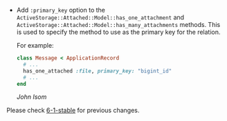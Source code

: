 *   Add `:primary_key` option to the
    `ActiveStorage::Attached::Model::has_one_attachment` and
    `ActiveStorage::Attached::Model::has_many_attachments`
    methods. This is used to specify the method to use as the primary key for
    the relation.
    
    For example:

    ```ruby
    class Message < ApplicationRecord
      # ...
      has_one_attached :file, primary_key: "bigint_id"
      # ...
    end
    ``` 

    *John Isom*


Please check [6-1-stable](https://github.com/rails/rails/blob/6-1-stable/activestorage/CHANGELOG.md) for previous changes.

